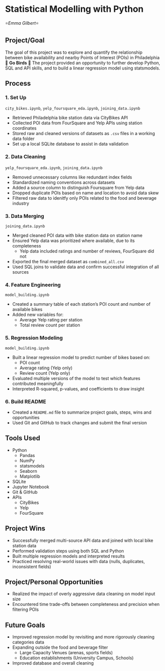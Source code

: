 # Statistical Modelling with Python
:star:*Emma Gilbert*:star:


## Project/Goal

The goal of this project was to explore and quantify the relationship between bike availability and nearby Points of Interest (POIs) in Philadelphia 🦅 **Go Birds** 🦅
The project provided an opportunity to further develop Python, SQL and API skills, and to build a linear regression model using statsmodels.


## Process

### 1. Set Up 
`city_bikes.ipynb`, `yelp_foursquare_eda.ipynb`, `joining_data.ipynb`

- Retrieved Philadelphia bike station data via CityBikes API
- Collected POI data from FourSquare and Yelp APIs using station coordinates
- Stored raw and cleaned versions of datasets as `.csv` files in a working data folder
- Set up a local SQLite database to assist in data validation
  
### 2. Data Cleaning 
`yelp_foursquare_eda.ipynb`, `joining_data.ipynb`

- Removed unnecessary columns like redundant index fields
- Standardized naming conventions across datasets
- Added a source column to distinguish Foursquare from Yelp data
- Dropped duplicate POIs based on name and location to avoid data skew
- Filtered raw data to idenitfy only POIs related to the food and beverage industry

### 3. Data Merging 
`joining_data.ipynb`

- Merged cleaned POI data with bike station data on station name
- Ensured Yelp data was prioritized where available, due to its completeness
    - Yelp data included ratings and number of reviews, FourSquare did not
- Exported the final merged dataset as `combined_all.csv`
- Used SQL joins to validate data and confirm successful integration of all sources

### 4. Feature Engineering 
`model_building.ipynb`

- Created a summary table of each station’s POI count and number of available bikes
- Added new variables for:
    - Average Yelp rating per station
    - Total review count per station

### 5. Regression Modeling 
`model_building.ipynb`

- Built a linear regression model to predict number of bikes based on:
    - POI count
    - Average rating (Yelp only)
    - Review count (Yelp only)
- Evaluated multiple versions of the model to test which features contributed meaningfully
- Interpreted R-squared, p-values, and coefficients to draw insight

### 6. Build README

- Created a `README.md` file to summarize project goals, steps, wins and opportunities
- Used Git and GitHub to track changes and submit the final version

## Tools Used

- Python
    - Pandas
    - NumPy
    - statsmodels
    - Seaborn
    - Matplotlib
- SQLite
- Jupyter Notebook
- Git & GitHub
- APIs
    - CityBikes
    - Yelp
    - FourSquare

## Project Wins

- Successfully merged multi-source API data and joined with local bike station data
- Performed validation steps using both SQL and Python
- Built multiple regression models and interpreted results
- Practiced resolving real-world issues with data (nulls, duplicates, inconsistent fields)

## Project/Personal Opportunities

- Realized the impact of overly aggressive data cleaning on model input size
- Encountered time trade-offs between completeness and precision when filtering POIs

## Future Goals

- Improved regression model by revisiting and more rigorously cleaning categories data
- Expanding outside the food and beverage filter
    - Large Capacity Venues (arenas, sports fields)
    - Education establishments (University Campus, Schools)
- Improved database and overall cleaning
